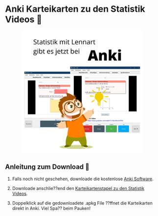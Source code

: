 # Anki Karteikarten zu den Statistik Videos :card_index:

<center>
<img src="banner.png" alt="" width="400"/>
</center>

## Anleitung zum Download :floppy_disk:

1. Falls noch nicht geschehen, downloade die kostenlose [Anki Software](https://apps.ankiweb.net/).

2. Downloade anschlie??end den [Karteikartenstapel zu den Statistik Videos](https://github.com/loelschlaeger/Statistik_mit_Lennart/raw/main/anki/Statistik%20mit%20Lennart.apkg).

3. Doppelklick auf die gedownloadete .apkg File ??ffnet die Karteikarten direkt in Anki. Viel Spa?? beim Pauken!